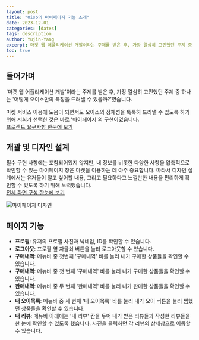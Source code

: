 ```yaml
---
layout: post
title: "Oiso의 마이페이지 기능 소개"
date: 2023-12-01
categories: [dates]
tags: description
author: Yujin-Yang
excerpt: 마켓 웹 어플리케이션 개발이라는 주제를 받은 후, 가장 열심히 고민했던 주제 중 하나는 '어떻게 오이소만의 특징을 드러낼 수 있을까?'였습니다...
toc: true
---
```


## 들어가며
 '마켓 웹 어플리케이션 개발'이라는 주제를 받은 후, 가장 열심히 고민했던 주제 중 하나는 '어떻게 오이소만의 특징을 드러낼 수 있을까?'였습니다. <br>
 
 마켓 서비스 이용에 도움이 되면서도 오이소의 정체성을 톡톡히 드러낼 수 있도록 하기 위해 저희가 선택한 것은 바로 '마이페이지'의 구현이었습니다.<br>
 [프로젝트 요구사항 한눈에 보기](https://docs.google.com/spreadsheets/d/13xf21WoCUF8Idq2_T3Hkjd5kDhR1O_bbwQH4rXohkF8/edit?usp=sharing)


## 개괄 및 디자인 설계
 필수 구현 사항에는 포함되어있지 않지만, 내 정보를 비롯한 다양한 사항을 압축적으로 확인할 수 있는 마이페이지 창은 마켓을 이용하는 데 아주 중요합니다. 따라서 디자인 설계에서는 유저들이 알고 싶어할 내용, 그리고 필요하다고 느낄만한 내용을 편리하게 확인할 수 있도록 하기 위해 노력했습니다.<br>
 [전체 화면 구성 한눈에 보기](https://www.figma.com/file/puXAFwygAR84p0ITGv9VHa/Menu-Structure?type=design&node-id=0-1&mode=design&t=3vJG8YYLp33K1KRv-0)

![마이페이지 디자인](https://github.com/Sarang-Han/Sarang-Han.github.io/assets/144914664/141b54e0-46f2-403c-9df3-47ca318c64ad)

## 페이지 기능
  - **프로필**: 유저의 프로필 사진과 닉네임, ID를 확인할 수 있습니다.<br>
  - **로그아웃**: 프로필 옆 자물쇠 버튼을 눌러 로그아웃할 수 있습니다.<br>
  - **구매내역**: 메뉴바 중 첫번째 '구매내역' 바를 눌러 내가 구매한 상품들을 확인할 수 있습니다.<br>
  - **구매내역**: 메뉴바 중 첫 번째 '구매내역' 바를 눌러 내가 구매한 상품들을 확인할 수 있습니다.<br>
  - **판매내역**: 메뉴바 중 두 번째 '판매내역' 바를 눌러 내가 판매한 상품들을 확인할 수 있습니다.<br>
  - **내 오이목록**: 메뉴바 중 세 번째 '내 오이목록' 바를 눌러 내가 오이 버튼을 눌러 찜했던 상품들을 확인할 수 있습니다.<br>
  - **내 리뷰**: 메뉴바 아래에는 '내 리뷰' 칸을 두어 내가 받은 리뷰들과 작성한 리뷰들을 한 눈에 확인할 수 있도록 했습니다. 사진을 클릭하면 각 리뷰의 상세창으로 이동할 수 있습니다.<br>

 
